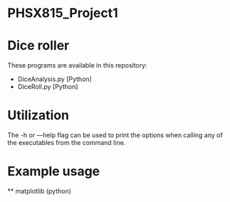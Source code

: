 # PHSX815_Project1

# Dice roller

These programs are available in this repository:

* DiceAnalysis.py [Python]
* DiceRoll.py [Python]

# Utilization

The -h or —help flag can be used to print the options when calling any of the executables from the command line. 

# Example usage

** matplotlib (python)
